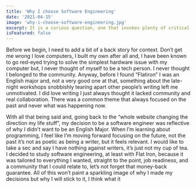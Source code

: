 ```yaml
---
title: 'Why I choose Software Engineering'
date: '2021-04-15'
image: 'why-i-choose-software-engineering.jpg'
excerpt: It is a curious question, one that invokes plenty of critical thought though it was such a simple decision. Imagine this if you will; young man, late-night, falling further down the rabbit hole we call the internet. So much time wasted doing nothing but, It only took seconds for my browser to load a website that would completely change the direction of my life.   does do is more important.
isFeatured: false
---
```


Before we begin, I need to add a bit of a back story for context. Don’t get me wrong I love computers, I built my own after all and, I have been known to go red-eyed trying to solve the simplest hardware issue with my computer but, I never thought of myself to be a tech person. I never thought I belonged to the community. Anyway, before I found “Flatiron” I was an English major and, not a very good one at that, something about the late-night workshops snobbishly tearing apart other people’s writing left me unmotivated. I did love writing I just always thought it lacked community and real collaboration. There was a common theme that always focused on the past and never what was happening now.

With all that being said and, going back to the “whole website changing the direction my life stuff”, my decision to be a software engineer was reflective of why I didn’t want to be an English Major. When I’m learning about programming, I feel like I’m moving forward focusing on the future, not the past it’s not as poetic as being a writer, but it feels relevant. I would like to take a sec and say I have nothing against writers, it’s just not my cup of tea. I decided to study software engineering, at least with Flat Iron, because it was tailored to everything I wanted, straight to the point, job readiness, and a community that I could relate to, let’s not forget that money-back guarantee. All of this won’t paint a sparkling image of why I made my decisions but why I will stick to it, I think what it
